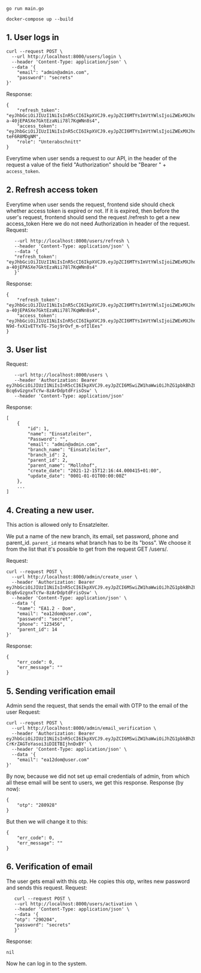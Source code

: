 ```
go run main.go
```

```
docker-compose up --build
```


## 1. User logs in 
```
curl --request POST \
  --url http://localhost:8000/users/login \
  --header 'Content-Type: application/json' \
  --data '{
	"email": "admin@admin.com",
	"password": "secrets"
}'
```
Response:
```
{
    "refresh_token": "eyJhbGciOiJIUzI1NiIsInR5cCI6IkpXVCJ9.eyJpZCI6MTYsImVtYWlsIjoiZWExMXJhdGhhdXNAdXNlci5jb20iLCJ0eXBlIjoicmVmcmVzaCIsInJvbGUiOiJ1c2VyIiwic3RhbmRhcmRfY2xhaW1zIjp7ImV4cCI6MTY0OTk0OTk3Nn19.njAbzh6WH-a-40jEPASXe7GktEzaNii78l7KqWNn8s4",
    "access_token": "eyJhbGciOiJIUzI1NiIsInR5cCI6IkpXVCJ9.eyJpZCI6MTYsImVtYWlsIjoiZWExMXJhdGhhdXNAdXNlci5jb20iLCJ0eXBlIjoiYWNjZXNzIiwicm9sZSI6IlVudGVyYWJzY2huaXR0Iiwic3RhbmRhcmRfY2xhaW1zIjp7ImV4cCI6MTYzOTgzMzk0M319.mLYi9LIRhAnbjVpe4FWSXENrGFAQBKI-teF6R8MDgNM",
    "role": "Unterabschnitt"
}
```
Everytime when user sends a request to our API, in the header of the request a value of the field "Authorization" should be "Bearer " + `access_token`.

## 2. Refresh access token
Everytime when user sends the request, frontend side should check whether access token is expired or not. If it is expired, then before the user's request, frontend should send the request /refresh to get a new access_token
Here we do not need Authorization in header of the request. 
Request:
```   curl --request POST \
   --url http://localhost:8000/users/refresh \
   --header 'Content-Type: application/json' \
   --data '{
   "refresh_token": "eyJhbGciOiJIUzI1NiIsInR5cCI6IkpXVCJ9.eyJpZCI6MTYsImVtYWlsIjoiZWExMXJhdGhhdXNAdXNlci5jb20iLCJ0eXBlIjoicmVmcmVzaCIsInJvbGUiOiJ1c2VyIiwic3RhbmRhcmRfY2xhaW1zIjp7ImV4cCI6MTY0OTk0OTk3Nn19.njAbzh6WH-a-40jEPASXe7GktEzaNii78l7KqWNn8s4"
   }'
```
Response:
```
{
	"refresh_token": "eyJhbGciOiJIUzI1NiIsInR5cCI6IkpXVCJ9.eyJpZCI6MTYsImVtYWlsIjoiZWExMXJhdGhhdXNAdXNlci5jb20iLCJ0eXBlIjoicmVmcmVzaCIsInJvbGUiOiJ1c2VyIiwic3RhbmRhcmRfY2xhaW1zIjp7ImV4cCI6MTY0OTk0OTk3Nn19.njAbzh6WH-a-40jEPASXe7GktEzaNii78l7KqWNn8s4",
	"access_token": "eyJhbGciOiJIUzI1NiIsInR5cCI6IkpXVCJ9.eyJpZCI6MTYsImVtYWlsIjoiZWExMXJhdGhhdXNAdXNlci5jb20iLCJ0eXBlIjoiYWNjZXNzIiwicm9sZSI6IlVudGVyYWJzY2huaXR0Iiwic3RhbmRhcmRfY2xhaW1zIjp7ImV4cCI6MTY0MDExNjg1NX19.hNB3GhE-N9d-fxX1vETYxTG-7Soj9rOvf_m-ofIlEes"
}
```

## 3. User list
Request:
```   curl --request GET \
   --url http://localhost:8000/users \
   --header 'Authorization: Bearer eyJhbGciOiJIUzI1NiIsInR5cCI6IkpXVCJ9.eyJpZCI6MSwiZW1haWwiOiJhZG1pbkBhZG1pbi5jb20iLCJ0eXBlIjoiYWNjZXNzIiwicm9sZSI6ImFkbWluIiwic3RhbmRhcmRfY2xhaW1zIjp7ImV4cCI6MTYzOTU4NTQ1OX19.t13VAdthI9y-Bcq6vGzgnxTcYw-8zArDdptdFrisOsw' \
   --header 'Content-Type: application/json'
```
Response:
```
[
	{
		"id": 1,
		"name": "Einsatzleiter",
		"Password": "",
		"email": "admin@admin.com",
		"branch_name": "Einsatzleiter",
		"branch_id": 2,
		"parent_id": 2,
		"parent_name": "Mollnhof",
		"create_date": "2021-12-15T12:16:44.000415+01:00",
		"update_date": "0001-01-01T00:00:00Z"
	},
    ...
]
```

## 4. Creating a new user.
This action is allowed only to Ensatzleiter.

We put a name of the new branch, its email, set password, phone and parent_id. `parent_id` means what branch has to be its "boss". We choose it from the list that it's possible to get from the request GET /users/.

Request:
```
curl --request POST \
  --url http://localhost:8000/admin/create_user \
  --header 'Authorization: Bearer eyJhbGciOiJIUzI1NiIsInR5cCI6IkpXVCJ9.eyJpZCI6MSwiZW1haWwiOiJhZG1pbkBhZG1pbi5jb20iLCJ0eXBlIjoiYWNjZXNzIiwicm9sZSI6ImFkbWluIiwic3RhbmRhcmRfY2xhaW1zIjp7ImV4cCI6MTYzOTU4NTQ1OX19.t13VAdthI9y-Bcq6vGzgnxTcYw-8zArDdptdFrisOsw' \
  --header 'Content-Type: application/json' \
  --data '{
	"name": "EA1.2 - Dom",
	"email": "ea12dom@user.com",
	"password": "secret",
	"phone": "123456",
	"parent_id": 14
}'
```
Response:
```
{
    "err_code": 0,
    "err_message": ""
}
```

## 5. Sending verification email
Admin send the request, that sends the email with OTP to the email of the user
Request:
```
curl --request POST \
  --url http://localhost:8000/admin/email_verification \
  --header 'Authorization: Bearer eyJhbGciOiJIUzI1NiIsInR5cCI6IkpXVCJ9.eyJpZCI6MSwiZW1haWwiOiJhZG1pbkBhZG1pbi5jb20iLCJ0eXBlIjoiYWNjZXNzIiwicm9sZSI6IkVpbnNhdHpsZWl0ZXIiLCJzdGFuZGFyZF9jbGFpbXMiOnsiZXhwIjoxNjQwMTE3MjEwfX0.TWAL_riXQ_IjF-CrKrZAGToYasoi3iDIETBIjhnDxBY' \
  --header 'Content-Type: application/json' \
  --data '{
	"email": "ea12dom@user.com"
}'
```

By now, because we did not set up email credentials of admin, from which all these email will be sent to users, we get this response.
Response (by now):
```
{
	"otp": "280928"
}
```
But then we will change it to this:
```
{
    "err_code": 0,
    "err_message": ""
}
```

## 6. Verification of email
The user gets email with this otp. He copies this otp, writes new password and sends this request.
Request:
```
   curl --request POST \
   --url http://localhost:8000/users/activation \
   --header 'Content-Type: application/json' \
   --data '{
   "otp": "290204",
   "password": "secrets"
   }'
```

Response:
```
nil
```

Now he can log in to the system.